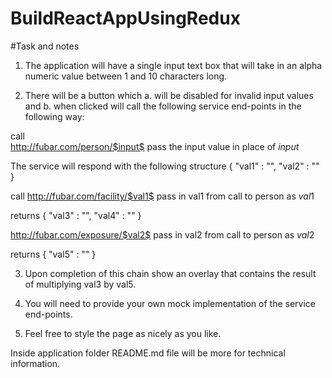 # BuildReactAppUsingRedux


#Task and notes

1. The application will have a single input text box that will take in an alpha numeric value between 1 and 10 characters long. 
 
2. There will be a button which a. will be disabled for invalid input values and b. when clicked will call the following service end-points in the following way: 
 
call     
http://fubar.com/person/$input$ pass the input value in place of $input$ 
 
The service will respond with the following structure { "val1" : "", "val2" : "" } 
 
call 
http://fubar.com/facility/$val1$ pass in val1 from call to person as $val1$ 

returns { "val3" : "", "val4" : "" } 
 
http://fubar.com/exposure/$val2$ pass in val2 from call to person as $val2$ 

returns { "val5" : "" } 
 
3. Upon completion of this chain show an overlay that contains the result of multiplying val3 by val5. 
 
4. You will need to provide your own mock implementation of the service end-points. 
 
5. Feel free to style the page as nicely as you like. 


Inside application folder README.md file will be more for technical information.
